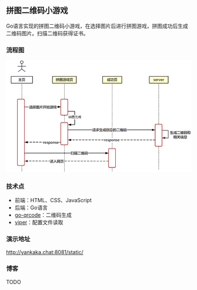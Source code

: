 ## 拼图二维码小游戏

Go语言实现的拼图二维码小游戏，在选择图片后进行拼图游戏，拼图成功后生成二维码图片。扫描二维码获得证书。

### 流程图

![./img/main.png](./img/main.png)

### 技术点

- 前端：HTML、CSS、JavaScript
- 后端：Go语言
- [go-qrcode](https://github.com/yeqown/go-qrcode)：二维码生成
- [viper](github.com/spf13/viper)：配置文件读取

### 演示地址

http://yankaka.chat:8081/static/

### 博客

TODO